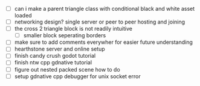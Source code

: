 - [ ] can i make a parent triangle class with conditional black and white asset loaded
- [ ] networking design? single server or peer to peer hosting and joining
- [ ] the cross 2 triangle block is not readily intuitive
    - [ ] smaller block seperating borders
- [ ] make sure to add comments everywher for easier future understanding
- [ ] hearthstone server and online setup
- [ ] finish candy crush godot tutorial
- [ ] finish ntw cpp gdnative tutorial
- [ ] figure out nested packed scene how to do
- [ ] setup gdnative cpp debugger for unix socket error